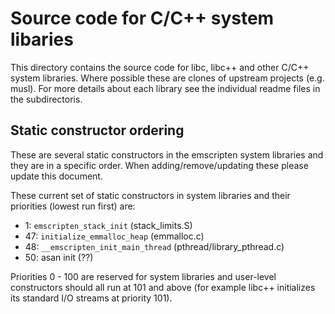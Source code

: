 Source code for C/C++ system libaries
=====================================

This directory contains the source code for libc, libc++ and other C/C++ system
libraries.  Where possible these are clones of upstream projects (e.g. musl).
For more details about each library see the individual readme files in the
subdirectoris.

Static constructor ordering
---------------------------

These are several static constructors in the emscripten system libraries and they
are in a specific order.  When adding/remove/updating these please update this
document.

These current set of static constructors in system libraries and their priorities
(lowest run first) are:

- 1: `emscripten_stack_init` (stack_limits.S)
- 47: `initialize_emmalloc_heap` (emmalloc.c)
- 48: `__emscripten_init_main_thread` (pthread/library_pthread.c)
- 50: asan init (??)

Priorities 0 - 100 are reserved for system libraries and user-level
constructors should all run at 101 and above (for example libc++ initializes
its standard I/O streams at priority 101).

